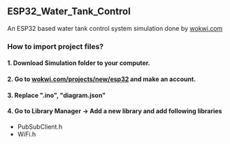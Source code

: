 ## ESP32_Water_Tank_Control

An ESP32 based water tank control system simulation done by [wokwi.com](https://wokwi.com)

### How to import project files?

#### 1. Download Simulation folder to your computer.
#### 2. Go to [wokwi.com/projects/new/esp32](https://wokwi.com/projects/new/esp32) and make an account.
#### 3. Replace ".ino", "diagram.json"
#### 4. Go to Library Manager -> Add a new library and add following libraries
- PubSubClient.h
- WiFi.h
